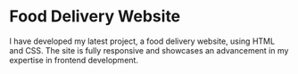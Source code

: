 # Food Delivery Website
<p>I have developed my latest project, a food delivery website, using HTML and CSS. The site is fully responsive and showcases an advancement in my expertise in frontend development.</p>
